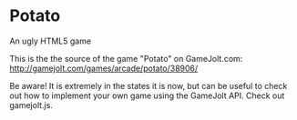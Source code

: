 Potato
======

An ugly HTML5 game

This is the the source of the game "Potato" on GameJolt.com: http://gamejolt.com/games/arcade/potato/38906/

Be aware! It is extremely in the states it is now, but can be useful to check out how to implement your own game using the GameJolt API. Check out gamejolt.js.
